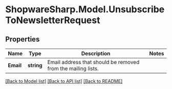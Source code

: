 # ShopwareSharp.Model.UnsubscribeToNewsletterRequest

## Properties

Name | Type | Description | Notes
------------ | ------------- | ------------- | -------------
**Email** | **string** | Email address that should be removed from the mailing lists. | 

[[Back to Model list]](../../README.md#documentation-for-models) [[Back to API list]](../../README.md#documentation-for-api-endpoints) [[Back to README]](../../README.md)

